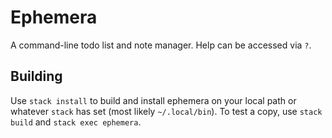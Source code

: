 # Ephemera

A command-line todo list and note manager. Help can be accessed via `?`.

## Building

Use `stack install` to build and install ephemera on your local path or whatever
`stack` has set (most likely `~/.local/bin`). To test a copy, use `stack build`
and `stack exec ephemera`.
